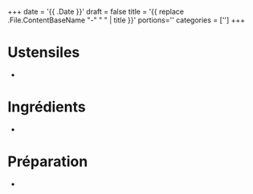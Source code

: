 +++
date = '{{ .Date }}'
draft = false
title = '{{ replace .File.ContentBaseName "-" " " | title }}'
portions=''
categories = ['']
+++

# Ustensiles

-

# Ingrédients

-

# Préparation

-
